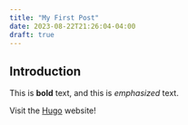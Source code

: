```yaml
---
title: "My First Post"
date: 2023-08-22T21:26:04-04:00
draft: true
---
```


## Introduction

This is **bold** text, and this is *emphasized* text.

Visit the [Hugo](https://gohugo.io) website!